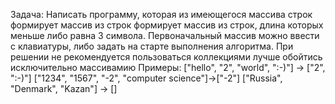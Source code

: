 Задача: Написать программу, которая из имеющегося массива строк формирует
массив из строк формирует массив из строк, длина которых меньше либо равна
3 символа. Первоначальный массив можно ввести с клавиатуры, либо задать на
старте выполнения алгоритма. При решении не рекомендуется пользоваться коллекциями
лучше обойтись исключительно массивамию
Примеры: 
["hello", "2", "world", ":-)"] -> ["2", ":-)"]
["1234", "1567", "-2", "computer science"]->["-2"]
["Russia", "Denmark", "Kazan"] -> [] 
